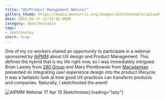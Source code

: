 ```yaml
---
title: "UX/Product Management Webinar"
gallery_thumb: https://media.bennorris.org/images/sketchnotable/uploads/2021/f9d779950d.jpg
date: 2012-04-17 13:54:02-0600
category: Sketchnotable
tags:
- sketchnotes
short: true
---
```


One of my co-workers shared an opportunity to participate in a webinar sponsored by <a href="http://www.aipmm.com/" target="_blank">AIPMM</a> about UX design and Product Management. This defines the hybrid that is my life right now, so I was immediately intrigued. Brian Lawley from <a href="http://www.280group.com/" target="_blank">280 Group</a> and Mary Piontkowski from <a href="http://www.macadamian.com/" target="_blank">Macadamian</a> presented on integrating user experience design into the product lifecycle. It was a fantastic look at how good UX practices can transform products and companies. Naturally, I sketchnoted the event!

![AIPMM Webinar 17 Apr 12 Sketchnotes](https://media.bennorris.org/images/sketchnotable/uploads/2021/f9d779950d.jpg){:loading="lazy"}
